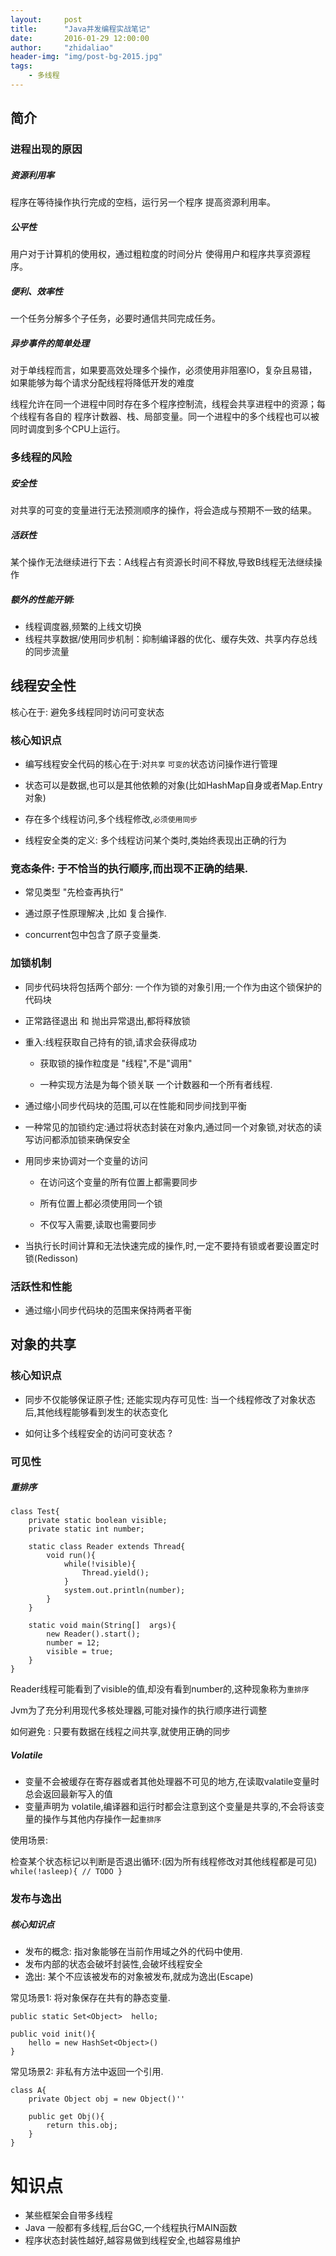 ```yaml
---
layout:     post
title:      "Java并发编程实战笔记"
date:       2016-01-29 12:00:00
author:     "zhidaliao"
header-img: "img/post-bg-2015.jpg"
tags:
    - 多线程
---
```



## 简介

### 进程出现的原因

##### 资源利用率
程序在等待操作执行完成的空档，运行另一个程序 提高资源利用率。

##### 公平性
用户对于计算机的使用权，通过粗粒度的时间分片 使得用户和程序共享资源程序。

##### 便利、效率性
一个任务分解多个子任务，必要时通信共同完成任务。

##### 异步事件的简单处理
对于单线程而言，如果要高效处理多个操作，必须使用非阻塞IO，复杂且易错，如果能够为每个请求分配线程将降低开发的难度

线程允许在同一个进程中同时存在多个程序控制流，线程会共享进程中的资源；每个线程有各自的 程序计数器、栈、局部变量。同一个进程中的多个线程也可以被同时调度到多个CPU上运行。
 

### 多线程的风险

##### 安全性

对共享的可变的变量进行无法预测顺序的操作，将会造成与预期不一致的结果。

##### 活跃性

某个操作无法继续进行下去：A线程占有资源长时间不释放,导致B线程无法继续操作

##### 额外的性能开销:

- 线程调度器,频繁的上线文切换
- 线程共享数据/使用同步机制：抑制编译器的优化、缓存失效、共享内存总线的同步流量
	 


## 线程安全性

核心在于: 避免多线程同时访问可变状态

### 核心知识点

- 编写线程安全代码的核心在于:对`共享` `可变的`状态访问操作进行管理

- 状态可以是数据,也可以是其他依赖的对象(比如HashMap自身或者Map.Entry对象)

- 存在多个线程访问,多个线程修改,`必须使用同步`

- 线程安全类的定义: 多个线程访问某个类时,类始终表现出正确的行为


### 竞态条件: 于不恰当的执行顺序,而出现不正确的结果. 


- 常见类型 "先检查再执行"  

- 通过原子性原理解决 ,比如 复合操作.

- concurrent包中包含了原子变量类.

### 加锁机制


- 同步代码块将包括两个部分: 一个作为锁的对象引用;一个作为由这个锁保护的代码块

- 正常路径退出 和 抛出异常退出,都将释放锁

- 重入:线程获取自己持有的锁,请求会获得成功 

	- 获取锁的操作粒度是 "线程",不是"调用"

	- 一种实现方法是为每个锁关联 一个计数器和一个所有者线程.

- 通过缩小同步代码块的范围,可以在性能和同步间找到平衡

- 一种常见的加锁约定:通过将状态封装在对象内,通过同一个对象锁,对状态的读写访问都添加锁来确保安全

- 用同步来协调对一个变量的访问

	- 在访问这个变量的所有位置上都需要同步

	- 所有位置上都必须使用同一个锁

	- 不仅写入需要,读取也需要同步

- 当执行长时间计算和无法快速完成的操作,时,一定不要持有锁或者要设置定时锁(Redisson)


### 活跃性和性能

- 通过缩小同步代码块的范围来保持两者平衡



## 对象的共享

### 核心知识点

- 同步不仅能够保证原子性; 还能实现内存可见性: 当一个线程修改了对象状态后,其他线程能够看到发生的状态变化

- 如何让多个线程安全的访问可变状态 ?

### 可见性

##### 重排序

```
class Test{
	private static boolean visible;
	private static int number;

	static class Reader extends Thread{
		void run(){
			while(!visible){
				Thread.yield();
			}
			system.out.println(number);
		}
	}

	static void main(String[]  args){
		new Reader().start();
		number = 12;
		visible = true;
	}
}
```

Reader线程可能看到了visible的值,却没有看到number的,这种现象称为`重排序`

Jvm为了充分利用现代多核处理器,可能对操作的执行顺序进行调整

如何避免 : 只要有数据在线程之间共享,就使用正确的同步

##### Volatile

- 变量不会被缓存在寄存器或者其他处理器不可见的地方,在读取valatile变量时总会返回最新写入的值
- 变量声明为 volatile,编译器和运行时都会注意到这个变量是共享的,不会将该变量的操作与其他内存操作一起`重排序`

使用场景:

检查某个状态标记以判断是否退出循环:(因为所有线程修改对其他线程都是可见)
`
while(!asleep){
	// TODO
}
`

### 发布与逸出

##### 核心知识点

- 发布的概念: 指对象能够在当前作用域之外的代码中使用.
- 发布内部的状态会破坏封装性,会破坏线程安全
- 逸出:  某个不应该被发布的对象被发布,就成为逸出(Escape)


常见场景1: 将对象保存在共有的静态变量.

```
public static Set<Object>  hello;

public void init(){
	hello = new HashSet<Object>()
}
```


常见场景2: 非私有方法中返回一个引用.

```
class A{
	private Object obj = new Object()''

	public get Obj(){
		return this.obj;
	}
}
```






# 知识点
- 某些框架会自带多线程
- Java 一般都有多线程,后台GC,一个线程执行MAIN函数
- 程序状态封装性越好,越容易做到线程安全,也越容易维护

